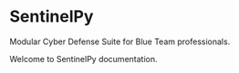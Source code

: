 # SentinelPy

Modular Cyber Defense Suite for Blue Team professionals.

Welcome to SentinelPy documentation.
